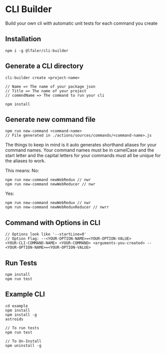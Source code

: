# CLI Builder

Build your own cli with automatic unit tests for each command you create

## Installation
```
npm i -g @lfaler/cli-builder
```

## Generate a CLI directory
```
cli-builder create <project-name>

// Name => The name of your package json
// Title => The name of your project
// commndName => The command to run your cli

npm install
```

## Generate new command file
```
npm run new-command <command-name>
// File generated in ./actions/sources/commands/<command-name>.js
```

The things to keep in mind is it auto generates shorthand aliases for your command names. Your command names must be in camelCase and the start letter and the capital letters for your commands must all be unique for the aliases to work.

This means:
No:
```
npm run new-command newWebRedux // nwr
npm run new-command newWebReducer // nwr
```

Yes:
```
npm run new-command newWebRedux // nwr
npm run new-command newWebReduxReducer // nwrr
```

## Command with Options in CLI
```
// Options look like '--startLine=0'
// Option Flag: --<YOUR-OPTION-NAME>=<YOUR-OPTION-VALUE>
<YOUR-CLI-COMMAND-NAME> <YOUR-COMMAND> <arguments-you-created> --<YOUR-OPTION-NAME>=<YOUR-OPTION-VALUE>
```

## Run Tests
```
npm install
npm run test
```

## Example CLI
```
cd example
npm install
npm install -g
astroids

// To run tests
npm run test

// To Un-Install
npm uninstall -g
```
